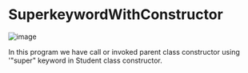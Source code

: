 # SuperkeywordWithConstructor
![image](https://github.com/Brindasiva/SuperkeywordWithConstructor/assets/124075213/30083af0-425b-48fa-b108-fc1a34eeab0a)


In this program we have call or invoked parent class constructor using '"super" keyword in Student class constructor.
